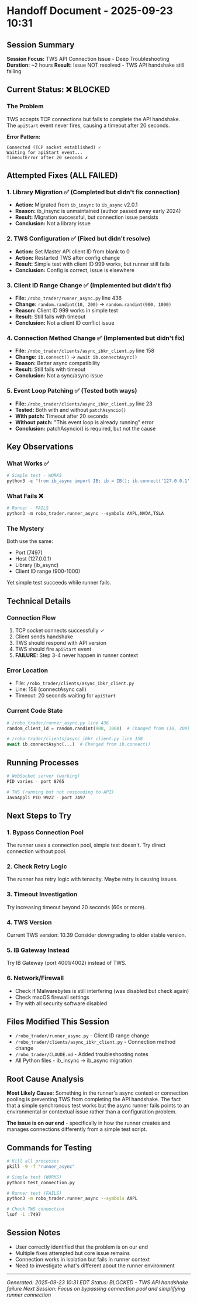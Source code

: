 # Handoff Document - 2025-09-23 10:31

## Session Summary
**Session Focus:** TWS API Connection Issue - Deep Troubleshooting
**Duration:** ~2 hours
**Result:** Issue NOT resolved - TWS API handshake still failing

## Current Status: ❌ BLOCKED

### The Problem
TWS accepts TCP connections but fails to complete the API handshake. The `apiStart` event never fires, causing a timeout after 20 seconds.

**Error Pattern:**
```
Connected (TCP socket established) ✓
Waiting for apiStart event...
TimeoutError after 20 seconds ✗
```

## Attempted Fixes (ALL FAILED)

### 1. Library Migration ✅ (Completed but didn't fix connection)
- **Action:** Migrated from `ib_insync` to `ib_async` v2.0.1
- **Reason:** ib_insync is unmaintained (author passed away early 2024)
- **Result:** Migration successful, but connection issue persists
- **Conclusion:** Not a library issue

### 2. TWS Configuration ✅ (Fixed but didn't resolve)
- **Action:** Set Master API client ID from blank to 0
- **Action:** Restarted TWS after config change
- **Result:** Simple test with client ID 999 works, but runner still fails
- **Conclusion:** Config is correct, issue is elsewhere

### 3. Client ID Range Change ✅ (Implemented but didn't fix)
- **File:** `/robo_trader/runner_async.py` line 436
- **Change:** `random.randint(10, 200)` → `random.randint(900, 1000)`
- **Reason:** Client ID 999 works in simple test
- **Result:** Still fails with timeout
- **Conclusion:** Not a client ID conflict issue

### 4. Connection Method Change ✅ (Implemented but didn't fix)
- **File:** `/robo_trader/clients/async_ibkr_client.py` line 158
- **Change:** `ib.connect()` → `await ib.connectAsync()`
- **Reason:** Better async compatibility
- **Result:** Still fails with timeout
- **Conclusion:** Not a sync/async issue

### 5. Event Loop Patching ✅ (Tested both ways)
- **File:** `/robo_trader/clients/async_ibkr_client.py` line 23
- **Tested:** Both with and without `patchAsyncio()`
- **With patch:** Timeout after 20 seconds
- **Without patch:** "This event loop is already running" error
- **Conclusion:** patchAsyncio() is required, but not the cause

## Key Observations

### What Works ✅
```python
# Simple test - WORKS
python3 -c "from ib_async import IB; ib = IB(); ib.connect('127.0.0.1', 7497, clientId=999, timeout=5); print('SUCCESS!')"
```

### What Fails ❌
```python
# Runner - FAILS
python3 -m robo_trader.runner_async --symbols AAPL,NVDA,TSLA
```

### The Mystery
Both use the same:
- Port (7497)
- Host (127.0.0.1)
- Library (ib_async)
- Client ID range (900-1000)

Yet simple test succeeds while runner fails.

## Technical Details

### Connection Flow
1. TCP socket connects successfully ✓
2. Client sends handshake
3. TWS should respond with API version
4. TWS should fire `apiStart` event
5. **FAILURE:** Step 3-4 never happen in runner context

### Error Location
- File: `/robo_trader/clients/async_ibkr_client.py`
- Line: 158 (connectAsync call)
- Timeout: 20 seconds waiting for `apiStart`

### Current Code State
```python
# /robo_trader/runner_async.py line 436
random_client_id = random.randint(900, 1000)  # Changed from (10, 200)

# /robo_trader/clients/async_ibkr_client.py line 158
await ib.connectAsync(...)  # Changed from ib.connect()
```

## Running Processes
```bash
# WebSocket server (working)
PID varies - port 8765

# TWS (running but not responding to API)
JavaAppli PID 9922 - port 7497
```

## Next Steps to Try

### 1. Bypass Connection Pool
The runner uses a connection pool, simple test doesn't. Try direct connection without pool.

### 2. Check Retry Logic
The runner has retry logic with tenacity. Maybe retry is causing issues.

### 3. Timeout Investigation
Try increasing timeout beyond 20 seconds (60s or more).

### 4. TWS Version
Current TWS version: 10.39
Consider downgrading to older stable version.

### 5. IB Gateway Instead
Try IB Gateway (port 4001/4002) instead of TWS.

### 6. Network/Firewall
- Check if Malwarebytes is still interfering (was disabled but check again)
- Check macOS firewall settings
- Try with all security software disabled

## Files Modified This Session
- `/robo_trader/runner_async.py` - Client ID range change
- `/robo_trader/clients/async_ibkr_client.py` - Connection method change
- `/robo_trader/CLAUDE.md` - Added troubleshooting notes
- All Python files - ib_insync → ib_async migration

## Root Cause Analysis

**Most Likely Cause:** Something in the runner's async context or connection pooling is preventing TWS from completing the API handshake. The fact that a simple synchronous test works but the async runner fails points to an environmental or contextual issue rather than a configuration problem.

**The issue is on our end** - specifically in how the runner creates and manages connections differently from a simple test script.

## Commands for Testing

```bash
# Kill all processes
pkill -9 -f "runner_async"

# Simple test (WORKS)
python3 test_connection.py

# Runner test (FAILS)
python3 -m robo_trader.runner_async --symbols AAPL

# Check TWS connection
lsof -i :7497
```

## Session Notes
- User correctly identified that the problem is on our end
- Multiple fixes attempted but core issue remains
- Connection works in isolation but fails in runner context
- Need to investigate what's different about the runner environment

---
*Generated: 2025-09-23 10:31 EDT*
*Status: BLOCKED - TWS API handshake failure*
*Next Session: Focus on bypassing connection pool and simplifying runner connection*